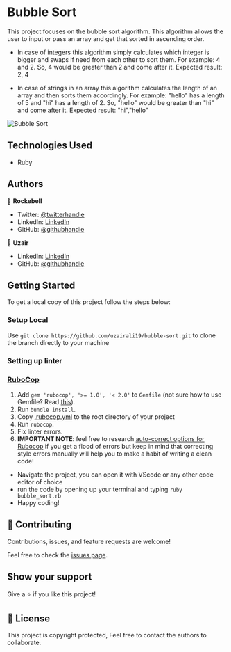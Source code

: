 # Bubble Sort

This project focuses on the bubble sort algorithm. This algorithm allows the user to input or pass an array and get that sorted in ascending order.

- In case of integers this algorithm simply calculates which integer is bigger and swaps if need from each other to sort them. For example: 4 and 2. So, 4 would be greater than 2 and come after it.
  Expected result: 2, 4

- In case of strings in an array this algorithm calculates the length of an array and then sorts them accordingly. For example: "hello" has a length of 5 and "hi" has a length of 2. So, "hello" would be greater than "hi" and come after it.
  Expected result: "hi","hello"

![Bubble Sort](https://upload.wikimedia.org/wikipedia/commons/c/c8/Bubble-sort-example-300px.gif)

## Technologies Used

- Ruby

## Authors

👤 **Rockebell**

- Twitter: [@twitterhandle](https://twitter.com/AnassTantane)
- LinkedIn: [LinkedIn](https://www.linkedin.com/in/anass-tantane)
- GitHub: [@githubhandle](https://github.com/rocker-bell)

👤 **Uzair**

- LinkedIn: [LinkedIn](https://www.linkedin.com/in/uzair-ali-964187166/)
- GitHub: [@githubhandle](https://github.com/uzairali19)

## Getting Started

To get a local copy of this project follow the steps below:

### Setup Local

Use `git clone https://github.com/uzairali19/bubble-sort.git` to clone the branch directly to your machine

### Setting up linter

### [RuboCop](https://docs.rubocop.org/en/stable/)

1. Add `gem 'rubocop', '>= 1.0', '< 2.0'` to `Gemfile` (not sure how to use Gemfile? Read [this](https://bundler.io/v1.15/guides/bundler_setup.html)).
2. Run `bundle install`.
3. Copy [.rubocop.yml](./.rubocop.yml) to the root directory of your project
4. Run `rubocop`.
5. Fix linter errors.
6. **IMPORTANT NOTE**: feel free to research [auto-correct options for Rubocop](https://rubocop.readthedocs.io/en/latest/auto_correct/) if you get a flood of errors but keep in mind that correcting style errors manually will help you to make a habit of writing a clean code!

- Navigate the project, you can open it with VScode or any other code editor of choice
- run the code by opening up your terminal and typing `ruby bubble_sort.rb`
- Happy coding!

## 🤝 Contributing

Contributions, issues, and feature requests are welcome!

Feel free to check the [issues page](https://github.com/uzairali19/bubble-sort/issues).

## Show your support

Give a ⭐️ if you like this project!

## 📝 License

This project is copyright protected, Feel free to contact the authors to collaborate.
